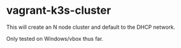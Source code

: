 # vagrant-k3s-cluster

This will create an N node cluster and default to the DHCP network.

Only tested on Windows/vbox thus far.
